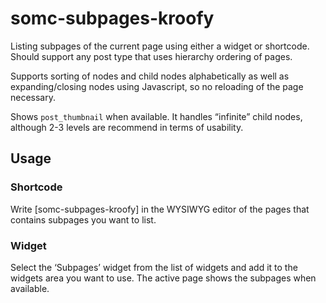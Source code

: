 somc-subpages-kroofy
====================

Listing subpages of the current page using either a widget or shortcode. Should support any post type that uses hierarchy ordering of pages.

Supports sorting of nodes and child nodes alphabetically as well as expanding/closing nodes using Javascript, so no reloading of the page necessary.

Shows `post_thumbnail` when available. It handles “infinite” child nodes, although 2-3 levels are recommend in terms of usability.

## Usage

### Shortcode
Write [somc­-subpages-kroofy] in the WYSIWYG editor of the pages that contains subpages you want to list.

### Widget
Select the ‘Subpages’ widget from the list of widgets and add it to the widgets area you want to use. The active page shows the subpages when available.